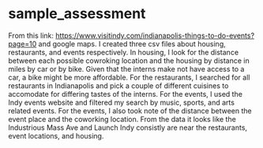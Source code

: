 # sample_assessment

From this link: https://www.visitindy.com/indianapolis-things-to-do-events?page=10 and google maps. I created three csv files about housing, restaurants, and events respectively. In housing, I look for the distance between each possible cowroking location and the housing by distance in miles by car or by bike. Given that the interns make not have access to a car, a bike might be more affordable. For the restaurants, I searched for all restaurants in Indianapolis and pick a couple of different cuisines to accomodate for differing tastes of the interns. For the events, I used the Indy events website and filtered my search by music, sports, and arts related events. For the events, I also took note of the distance between the event place and the coworking location. From the data it looks like the Industrious Mass Ave and Launch Indy consistly are near the restaurants, event locations, and housing. 

